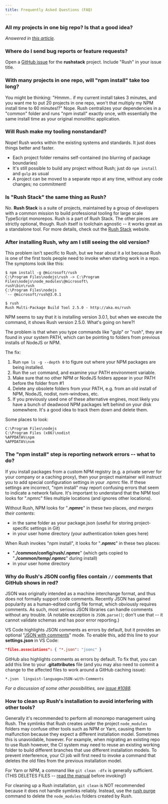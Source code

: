 ```yaml
---
title: Frequently Asked Questions (FAQ)
---
```


### All my projects in one big repo? Is that a good idea?

_Answered in [this article](../../intro/why_mono)._

### Where do I send bug reports or feature requests?

Open a [GitHub issue](https://github.com/microsoft/rushstack/issues) for the **rushstack** project. Include "Rush" in your issue title.

### With many projects in one repo, will "npm install" take too long?

You might be thinking: "Hmmm.. if my current install takes 3 minutes, and you want me to put 20 projects in one repo, won't that multiply my NPM install time to 60 minutes!?" Nope. Rush centralizes your dependencies in a "common" folder and runs "npm install" exactly once, with essentially the same install time as your original monolithic application.

### Will Rush make my tooling nonstandard?

Nope! Rush works within the existing systems and standards. It just does things better and faster.

- Each project folder remains self-contained (no blurring of package boundaries)
- It's still possible to build any project without Rush; just do `npm install` and `gulp` as usual
- A project can be moved to a separate repo at any time, without any code changes; no commitment!

### Is "Rush Stack" the same thing as Rush?

No. **Rush Stack** is a suite of projects, maintained by a group of developers with a common mission to build
professional tooling for large scale TypeScript monorepos. Rush is a part of Rush Stack. The other pieces are
strictly optional, though. Rush itself is toolchain agnostic -- it works great as a standalone tool.
For more details, check out the [Rush Stack](https://rushstack.io/) website.

### After installing Rush, why am I still seeing the old version?

This problem isn't specific to Rush, but we hear about it a lot because Rush is one of the first tools people need to invoke when starting work in a repo. The symptoms look like this:

```
$ npm install -g @microsoft/rush
C:\Program Files\nodejs\rush -> C:\Program Files\nodejs\node_modules\@microsoft\
rush\bin\rush
C:\Program Files\nodejs
`-- @microsoft/rush@3.0.1

$ rush
Rush Multi-Package Build Tool 2.5.0 - http://aka.ms/rush
```

NPM seems to say that it is installing version 3.0.1, but when we execute the command, it shows Rush version 2.5.0. What's going on here?!

The problem is that when you type commands like "gulp" or "rush", they are found in your system PATH, which can be pointing to folders from previous installs of NodeJS or NPM.

The fix:

1. Run `npm ls -g --depth 0` to figure out where your NPM packages are being installed.
2. Run the `set` command, and examine your PATH environment variable.
3. Make sure that no other NPM or NodeJS folders appear in your PATH before the folder from #1
4. Delete any obsolete folders from your PATH, e.g. from an old install of NPM, NodeJS, nodist, nvm-windows, etc.
5. If you previously used one of these alternative engines, most likely you have a bunch of deadwood NPM packages left behind on your disk somewhere. It's a good idea to track them down and delete them.

Some places to look:

```
C:\Program Files\nodejs
C:\Program Files (x86)\nodist
%APPDATA%\npm
%APPDATA%\nvm
```

### The "npm install" step is reporting network errors -- what to do?

If you install packages from a custom NPM registry (e.g. a private server for your company or a caching proxy), then your project maintainer will instruct you to add special configuration settings in your .npmrc file. If these settings are incorrect, "npm install" may report confusing errors that seem to indicate a network failure. It's important to understand that the NPM tool looks for ".npmrc" files multiple locations (and ignores other locations).

Without Rush, NPM looks for "**.npmrc**" in these two places, _and merges their contents_:

- in the same folder as your package.json (useful for storing project-specific settings in Git)
- in your user home directory (your authentication token goes here)

When Rush invokes "npm install", it looks for "**.npmrc**" in these two places:

- "**./common/config/rush/.npmrc**" (which gets copied to "**./common/temp/.npmrc**" during install)
- in your user home directory

### Why do Rush's JSON config files contain `//` comments that GitHub shows in red?

JSON was originally intended as a machine interchange format, and thus does not formally support
code comments. Recently JSON has gained popularity as a human-edited config file format, which obviously requires
comments. As such, most serious JSON libraries can handle comments without any trouble. (A notable exception
is `JSON.parse()`; don't use that -- it cannot validate schemas and has poor error reporting.)

VS Code highlights JSON comments as errors by default, but it provides an optional "[JSON with comments](https://code.visualstudio.com/languages/identifiers)" mode. To enable this, add this line to
your **settings.json** in VS Code:

```json
"files.associations": { "*.json": "jsonc" }
```

GitHub also highlights comments as errors by default. To fix that, you can add this line to your
**.gitattributes** file (and you may also need to commit a change to the affected files to work around a GitHub
caching issue):

```
*.json  linguist-language=JSON-with-Comments
```

_For a discussion of some other possibilities, see
[issue #1088](https://github.com/microsoft/rushstack/issues/1088)._

### How to clean up Rush's installation to avoid interfering with other tools?

Generally it's recommended to perform all monorepo management using Rush. The symlinks that Rush creates under the project `node_modules` folders may confuse other tools such as NPM or Yarn, causing them to malfunction because they expect a different installation model. Sometimes this is unavoidable, however. For example, when migrating an existing repo to use Rush however, the CI system may need to reuse an existing working folder to build different branches that use different installation models. To prevent interference, your CI job will first need to invoke a command that deletes the old files from the previous installation model.

For Yarn or NPM, a command like `git clean -dfx` is generally sufficient. (THIS DELETES FILES -- [read the manual](https://git-scm.com/git-clean) before invoking!)

For cleaning up a Rush installation, `git clean` is NOT recommended because it does not handle symlinks reliably. Instead, use the [rush purge](../../commands/rush_purge) command to delete the `node_modules` folders created by Rush.
